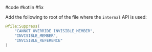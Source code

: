 #code #kotlin #fix 

Add the following to root of the file where the `internal` API is used:
```kotlin
@file:Suppress(
	"CANNOT_OVERRIDE_INVISIBLE_MEMBER",
	"INVISIBLE_MEMBER",
	"INVISIBLE_REFERENCE"
)
```
